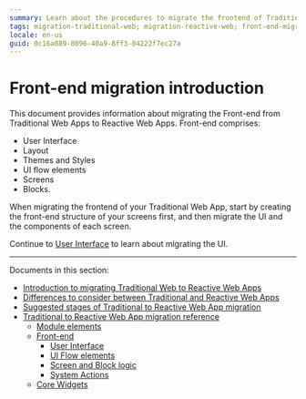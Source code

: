 ```yaml
---
summary: Learn about the procedures to migrate the frontend of Traditional Web Apps to Reactive Web Apps.
tags: migration-traditional-web; migration-reactive-web; front-end-migration 
locale: en-us
guid: 0c16a089-0896-40a9-8ff3-04222f7ec27a
---
```


# Front-end migration introduction

This document provides information about migrating the Front-end from Traditional Web Apps to Reactive Web Apps. Front-end comprises:

* User Interface
* Layout
* Themes and Styles
* UI flow elements
* Screens
* Blocks.

When migrating the frontend of your Traditional Web App, start by creating the front-end structure of your screens first, and then migrate the UI and the components of each screen.

Continue to [User Interface](<ref-frontend-ui.md>) to learn about migrating the UI.

---

Documents in this section:

* [Introduction to migrating Traditional Web to Reactive Web Apps](intro.md)
* [Differences to consider between Traditional and Reactive Web Apps](differences.md)
* [Suggested stages of Traditional to Reactive Web App migration](stages.md)
* [Traditional to Reactive Web App migration reference](reference.md)
    * [Module elements](ref-module-elements.md)
    * [Front-end](ref-frontend-intro.md)
        * [User Interface](ref-frontend-ui.md)
        * [UI Flow elements](ref-frontend-ui-flows.md)
        * [Screen and Block logic](ref-frontend-screen-and-block.md)
        * [System Actions](ref-system-actions.md)
    * [Core Widgets](ref-core-widgets.md)
